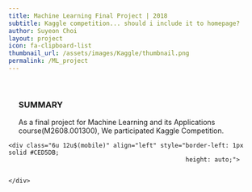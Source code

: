 ```yaml
---
title: Machine Learning Final Project | 2018
subtitle: Kaggle competition... should i include it to homepage?
author: Suyeon Choi
layout: project
icon: fa-clipboard-list
thumbnail_url: /assets/images/Kaggle/thumbnail.png
permalink: /ML_project
---
```

<div class="row border-top" >
  <div class="6u 12u$(mobile)" align="left" style="padding : 0px 20px;">
    <br>
  <h3>SUMMARY</h3>
    As a final project for Machine Learning and its Applications course(M2608.001300), We participated Kaggle Competition.

  </div>

    <div class="6u 12u$(mobile)" align="left" style="border-left: 1px solid #CED5DB;
                                                     height: auto;">


    </div>
</div>
